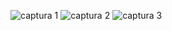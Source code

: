 ![captura 1](https://github.com/RobNu21/Simulacion-por-Computadora---Roberto-Nunez/assets/128175287/995b0959-d1b5-4054-a57f-e0c25006b7cd)
![captura 2](https://github.com/RobNu21/Simulacion-por-Computadora---Roberto-Nunez/assets/128175287/6bc68915-f6ac-4c6a-8e0f-d56ff5c3430b)
![captura 3](https://github.com/RobNu21/Simulacion-por-Computadora---Roberto-Nunez/assets/128175287/845a1723-c7e6-471c-90f3-0957eede44b7)
